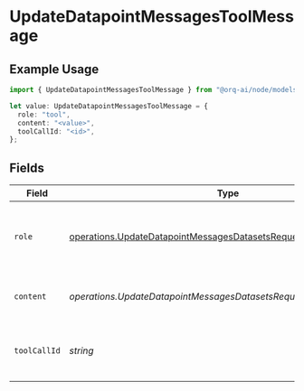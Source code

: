 # UpdateDatapointMessagesToolMessage

## Example Usage

```typescript
import { UpdateDatapointMessagesToolMessage } from "@orq-ai/node/models/operations";

let value: UpdateDatapointMessagesToolMessage = {
  role: "tool",
  content: "<value>",
  toolCallId: "<id>",
};
```

## Fields

| Field                                                                                                                                                  | Type                                                                                                                                                   | Required                                                                                                                                               | Description                                                                                                                                            |
| ------------------------------------------------------------------------------------------------------------------------------------------------------ | ------------------------------------------------------------------------------------------------------------------------------------------------------ | ------------------------------------------------------------------------------------------------------------------------------------------------------ | ------------------------------------------------------------------------------------------------------------------------------------------------------ |
| `role`                                                                                                                                                 | [operations.UpdateDatapointMessagesDatasetsRequestRequestBody5Role](../../models/operations/updatedatapointmessagesdatasetsrequestrequestbody5role.md) | :heavy_check_mark:                                                                                                                                     | The role of the messages author, in this case tool.                                                                                                    |
| `content`                                                                                                                                              | *operations.UpdateDatapointMessagesDatasetsRequestContent*                                                                                             | :heavy_check_mark:                                                                                                                                     | The contents of the tool message.                                                                                                                      |
| `toolCallId`                                                                                                                                           | *string*                                                                                                                                               | :heavy_check_mark:                                                                                                                                     | Tool call that this message is responding to.                                                                                                          |